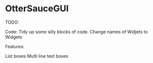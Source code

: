 # OtterSauceGUI

TODO:

Code:
Tidy up some silly blocks of code.
Change names of Widjets to Widgets

Features:

List boxes
Multi line text boxes

